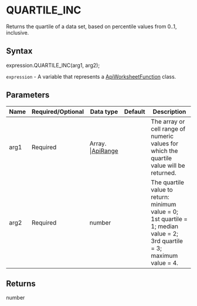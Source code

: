 # QUARTILE_INC

Returns the quartile of a data set, based on percentile values from 0..1, inclusive.

## Syntax

expression.QUARTILE_INC(arg1, arg2);

`expression` - A variable that represents a [ApiWorksheetFunction](../ApiWorksheetFunction.md) class.

## Parameters

| **Name** | **Required/Optional** | **Data type** | **Default** | **Description** |
| ------------- | ------------- | ------------- | ------------- | ------------- |
| arg1 | Required | Array.<number> &#124;[ApiRange](../../ApiRange/ApiRange.md) |  | The array or cell range of numeric values for which the quartile value will be returned. |
| arg2 | Required | number |  | The quartile value to return: minimum value = 0; 1st quartile = 1; median value = 2; 3rd quartile = 3; maximum value = 4. |

## Returns

number